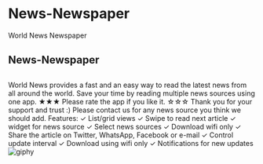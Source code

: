 # News-Newspaper
World News Newspaper
## News-Newspaper
##
World News provides a fast and an easy way to read the latest news from all around the world.
Save your time by reading multiple news sources using one app.
★★★ Please rate the app if you like it.
☆☆☆ Thank you for your support and trust :) 
Please contact us for any news source you think we should add.
Features:
✓ List/grid views
✓ Swipe to read next article
✓   widget for news source
✓ Select news sources
✓ Download wifi only
 ✓ Share the article on Twitter, WhatsApp, Facebook or e-mail
 ✓ Control update interval
✓ Download using wifi only
✓ Notifications for new updates
![giphy](https://user-images.githubusercontent.com/22521791/60577316-64db1e80-9d7f-11e9-8fb8-a26c1a4795af.gif)
